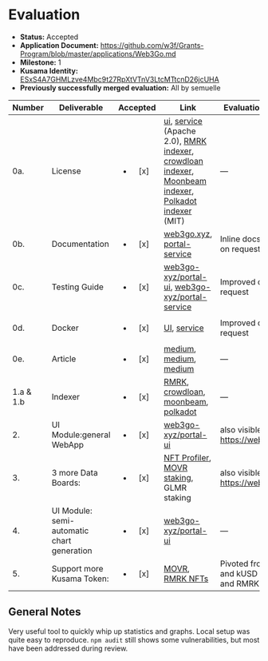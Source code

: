 # Evaluation

- **Status:** Accepted
- **Application Document:**  https://github.com/w3f/Grants-Program/blob/master/applications/Web3Go.md
- **Milestone:** 1
- **Kusama Identity:** [ESxS4A7GHMLzve4Mbc9t27RpXtVTnV3LtcMTtcnD26jcUHA](https://polkascan.io/pre/kusama/account/ESxS4A7GHMLzve4Mbc9t27RpXtVTnV3LtcMTtcnD26jcUHA)
- **Previously successfully merged evaluation:** All by semuelle

| Number | Deliverable | Accepted | Link | Evaluation Notes |
| ------ | ----------- | :------: | ---- |----------------- |
| 0a. | License | <ul><li>[x] </li></ul> | [ui](https://github.com/web3go-xyz/portal-ui/blob/756f98c7b7f4e905c71aecc3cde4203f87788286/LICENSE), [service](https://github.com/web3go-xyz/portal-service/blob/9c36e31f1dff908a4cec1ad73746b5df6fabc624/LICENSE) (Apache 2.0), [RMRK indexer](https://github.com/web3go-xyz/RMRK-Indexer/blob/6e294a5f51251db856eee485cdf9fee5a000d329/LICENSE), [crowdloan indexer](https://github.com/web3go-xyz/Crowdloan-Indexer/blob/67551bab9e6666bf8ef6436ad2e65697c2e6ee59/LICENSE), [Moonbeam indexer](https://github.com/web3go-xyz/moonbeam-balance-indexer/blob/aff17fa1960a527845462af5c28370b2e31c61d4/LICENSE), [Polkadot indexer](https://github.com/web3go-xyz/polkadot-balance-indexer/blob/73cba611e20686ee7d1a83fcfc7cd7411dafd04b/LICENSE) (MIT) | —
| 0b. | Documentation | <ul><li>[x] </li></ul> | [web3go.xyz](https://doc.web3go.xyz), [portal-service](https://github.com/web3go-xyz/portal-service/commit/7992a195c6277e2001af5c8373f19802711a3b48) | Inline docs added on request |
| 0c. | Testing Guide | <ul><li>[x] </li></ul> | [web3go-xyz/portal-ui](https://github.com/web3go-xyz/portal-ui/blob/a10ed8d6313456d231d857c00fa9726192b529bf/testing-with-dockerfile.md), [web3go-xyz/portal-service](https://github.com/web3go-xyz/portal-service/blob/7992a195c6277e2001af5c8373f19802711a3b48/testing-with-dockerfile.md) | Improved on request |
| 0d. | Docker | <ul><li>[x] </li></ul> | [UI](https://github.com/web3go-xyz/portal-ui/blob/756f98c7b7f4e905c71aecc3cde4203f87788286/Dockerfile), [service](https://github.com/web3go-xyz/portal-service/blob/9c36e31f1dff908a4cec1ad73746b5df6fabc624/Dockerfile) | Improved on request |
| 0e. | Article | <ul><li>[x] </li></ul> | [medium](https://web3go.medium.com/introducing-web3go-fcf5f1880a72), [medium](https://web3go.medium.com/rmrk-nft-garden-dashboard-introduction-2e773238db01), [medium](https://web3go.medium.com/moonbeam-moonriver-staking-dashboards-tracking-and-simulation-14fcc6f7024e) | —
| 1.a & 1.b | Indexer | <ul><li>[x] </li></ul> | [RMRK](https://github.com/web3go-xyz/RMRK-Indexer), [crowdloan](https://github.com/web3go-xyz/Crowdloan-Indexer), [moonbeam](https://github.com/web3go-xyz/moonbeam-balance-indexer), [polkadot](https://github.com/web3go-xyz/polkadot-balance-indexer) | — |
| 2. | UI Module:general WebApp | <ul><li>[x] </li></ul> | [web3go-xyz/portal-ui](https://github.com/web3go-xyz/portal-ui/tree/7e1b67b7b657d17cd88bb1129a3f36749002ebf0) | also visible on https://web3go.xyz |  
| 3. | 3 more Data Boards: | <ul><li>[x] </li></ul> | [NFT Profiler](https://web3go.xyz/#/NFTProfiler), [MOVR staking](https://web3go.xyz/#/Moonriver), GLMR staking | also visible on https://web3go.xyz |  
| 4. | UI Module: semi-automatic chart generation | <ul><li>[x] </li></ul> | [web3go-xyz/portal-ui](https://github.com/web3go-xyz/portal-ui/blob/7d10c762c052d5dee87a8466f6093befc58a9adf/src/components/customQuery/CustomQuery.vue) | — |
| 5. | Support more Kusama Token: | <ul><li>[x] </li></ul> | [MOVR](https://github.com/web3go-xyz/moonbeam-balance-indexer/tree/moonriver-balance-indexer), [RMRK NFTs](https://github.com/web3go-xyz/RMRK-Indexer) | Pivoted from KAR and kUSD to MOVR and RMRK |


## General Notes

Very useful tool to quickly whip up statistics and graphs. Local setup was quite easy to reproduce. `npm audit` still shows some vulnerabilities, but most have been addressed during review.
